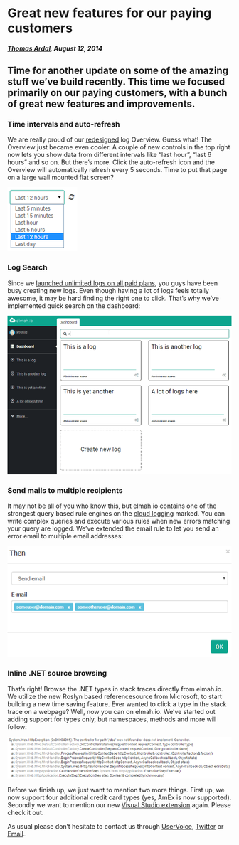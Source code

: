 # Great new features for our paying customers

##### [Thomas Ardal](http://elmah.io/about/), August 12, 2014

## Time for another update on some of the amazing stuff we’ve build recently. This time we focused primarily on our paying customers, with a bunch of great new features and improvements.

### Time intervals and auto-refresh

We are really proud of our [redesigned](https://blog.elmah.io/say-hello-to-the-redesigned-overview/) log Overview. Guess what! The Overview just became even cooler. A couple of new controls in the top right now lets you show data from different intervals like “last hour”, “last 6 hours” and so on. But there’s more. Click the auto-refresh icon and the Overview will automatically refresh every 5 seconds. Time to put that page on a large wall mounted flat screen?

![Refresh](images/refresh.png)

### Log Search
Since we [launched unlimited logs on all paid plans](https://blog.elmah.io/unlimited-logs-now-available-on-all-paid-plans/), you guys have been busy creating new logs. Even though having a lot of logs feels totally awesome, it may be hard finding the right one to click. That’s why we’ve implemented quick search on the dashboard:

![Filter](images/filter.gif)

### Send mails to multiple recipients
It may not be all of you who know this, but elmah.io contains one of the strongest query based rule engines on the [cloud logging](https://elmah.io/cloud-logging/) marked. You can write complex queries and execute various rules when new errors matching your query are logged. We’ve extended the email rule to let you send an error email to multiple email addresses:

![Multiple](images/multiple.png)

### Inline .NET source browsing
That’s right! Browse the .NET types in stack traces directly from elmah.io. We utilize the new Roslyn based referencesource from Microsoft, to start building a new time saving feature. Ever wanted to click a type in the stack trace on a webpage? Well, now you can on elmah.io. We’ve started out adding support for types only, but namespaces, methods and more will follow:

![Links](images/links.png)

Before we finish up, we just want to mention two more things. First up, we now support four additional credit card types (yes, AmEx is now supported). Secondly we want to mention our new [Visual Studio extension](https://blog.elmah.io/introducing-the-new-visual-studio-extension/) again. Please check it out.

As usual please don’t hesitate to contact us through [UserVoice](http://elmahio.uservoice.com/), [Twitter](https://twitter.com/elmah_io) or [Email](mailto:info@elmah.io)..


